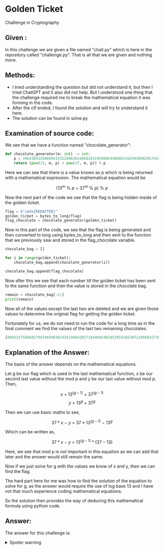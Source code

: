 # Golden Ticket

Challenge in Cryptography

## Given :

In this challenge we are given a file named "chall.py" which is here in the repository called "challenge.py". That is all that we are given and nothing more. 

## Methods:

- I tried understanding the question but did not understand it, but then I tried ChatGPT and it also did not help. But I understood one thing that the challenge required me to break the mathematical equation it was forming in the code. 
- After the ctf ended, I found the solution and will try to understand it here. 
- The solution can be found in solve.py 

## Examination of source code: 

We see that we have a function named "chocolate_generator":

```python
def chocolate_generator(m: int) -> int:
    p = 396430433566694153228963024068183195900644000015629930982017434859080008533624204265038366113052353086248115602503012179807206251960510130759852727353283868788493357310003786807
    return (pow(13, m, p) + pow(37, m, p)) % p
```

Here we can see that there is a value known as p which is being returned with a mathematical expression. The mathematical equation would be 

$$ (13^m\ \%\ p\ +\ 37^m\ \%\ p)\ \%\ p $$

Now the next part of the code we see that the flag is being hidden inside of the golden ticket. 

```python
flag = b"idek{REDACTED}"
golden_ticket = bytes_to_long(flag)
flag_chocolate = chocolate_generator(golden_ticket)
```

Now in this part of the code, we see that the flag is being generated and then converted to long using bytes_to_long and then sent to the function that we previously saw and stored in the flag_chocolate variable. 

```python
chocolate_bag = []

for i in range(golden_ticket):
    chocolate_bag.append(chocolate_generator(i))

chocolate_bag.append(flag_chocolate)
```

Now after this we see that each number till the golden ticket has been sent to the same function and then the value is stored in the chocolate bag. 

```python
remain = chocolate_bag[-2:]
print(remain)
```

Now all of the values except the last two are deleted and we are given those values to determine the original flag for getting the golden ticket. 

Fortunately for us, we do not need to run the code for a long time as in the final comment we find the values of the last two remaining chocolates. 

```python 
[88952575866827947965983024351948428571644045481852955585307229868427303211803239917835211249629755846575548754617810635567272526061976590304647326424871380247801316189016325247, 67077340815509559968966395605991498895734870241569147039932716484176494534953008553337442440573747593113271897771706973941604973691227887232994456813209749283078720189994152242]
```

## Explanation of the Answer:

The basis of the answer depends on the mathematical equations. 

Let g be our flag which is used in the last mathematical function, x be our second last value without the mod p and y be our last value without mod p. Then, 

$$ x\ =\ 13^{(g-1)}\ +\ 37^{(g-1)}$$
$$ y\ =\ 13^{g}\ +\ 37^{g}$$

Then we can use basic maths to see, 

$$ 37*x\ -\ y\ =\ 37*13^{(g-1)}\ -\ 13^g $$

Which can be written as, 

$$ 37*x\ -\ y\ =\ 13^{(g-1)} *(37-13)$$

Here, we see that mod p is not important in this equation as we can add that later and the answer would still remain the same. 

Now if we just solve for g with the values we know of x and y, then we can find the flag. 

The hard part here for me was how to find the solution of the equation to solve for g, as the answer would require the use of log base 13 and I have not that much experience coding mathematical equations. 

So the solution then provides the way of deducing this mathematical formula using python code. 

## Answer: 

The answer for this challenge is: 

<details>
  <summary>Spoiler warning</summary>
  
  ```
  idek{charles_and_the_chocolate_factory!!!}
  ```
  
</details>
